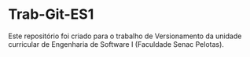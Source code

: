 # Trab-Git-ES1

Este repositório foi criado para o trabalho de Versionamento da unidade curricular de Engenharia de Software I (Faculdade Senac Pelotas).
